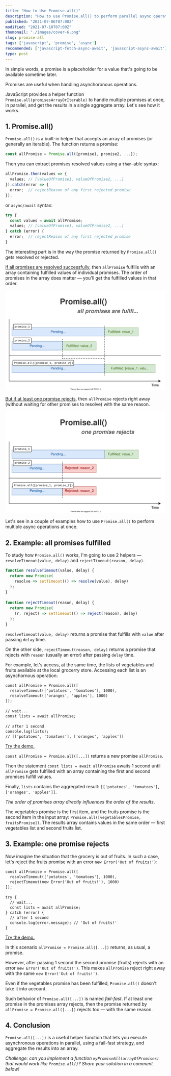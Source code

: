 ```yaml
---
title: "How to Use Promise.all()"
description: "How to use Promise.all() to perform parallel async operations."
published: "2021-07-06T07:00Z"
modified: "2021-07-10T07:00Z"
thumbnail: "./images/cover-6.png"
slug: promise-all
tags: ['javascript', 'promise', 'async']
recommended: ['javascript-fetch-async-await', 'javascript-async-await']
type: post
---
```


In simple words, a promise is a placeholder for a value that's going to be available sometime later. 

Promises are useful when handling asynchoronous operations.  

JavaScript provides a helper function `Promise.all(promisesArrayOrIterable)` to handle multiple promises at once, in parallel, and get the results in a single aggregate array. Let's see how it works.  

## 1. Promise.all()

`Promise.all()` is a built-in helper that accepts an array of promises (or generally an iterable). The function returns a promise:  

```javascript
const allPromise = Promise.all([promise1, promise2, ...]);
```

Then you can extract promises resolved values using a `then`-able syntax:

```javascript
allPromise.then(values => {
  values; // [valueOfPromise1, valueOfPromise2, ...]
}).catch(error => {
  error;  // rejectReason of any first rejected promise
});
```

or `async/await` syntax:

```javascript
try {
  const values = await allPromise;
  values; // [valueOfPromise1, valueOfPromise2, ...]
} catch (error) {
  error;  // rejectReason of any first rejected promise
}
```

The interesting part is in the way the promise returned by `Promise.all()` gets resolved or rejected.  

<u>If all promises are resolved successfully</u>, then `allPromise` fulfills with an array containing fulfilled values of individual promises. The order of promises in the array does matter &mdash; you'll get the fulfilled values in that order.  

![Promise.all() - all fullfilled](./images/all-fullfilled-9.svg)

<u>But if at least one promise rejects</u>, then `allPromise` rejects right away (without waiting for other promises to resolve) with the same reason.  

![Promise.all() - one rejects](./images/one-rejects-5.svg)

Let's see in a couple of examples how to use `Promise.all()` to perform multiple async operations at once.  

## 2. Example: all promises fulfilled

To study how `Promise.all()` works, I'm going to use 2 helpers &mdash; `resolveTimeout(value, delay)` and `rejectTimeout(reason, delay)`.  

```javascript
function resolveTimeout(value, delay) {
  return new Promise(
    resolve => setTimeout(() => resolve(value), delay)
  );
}

function rejectTimeout(reason, delay) {
  return new Promise(
    (r, reject) => setTimeout(() => reject(reason), delay)
  );
}
```

`resolveTimeout(value, delay)` returns a promise that fulfills with `value` after passing `delay` time.  

On the other side, `rejectTimeout(reason, delay)` returns a promise that rejects with `reason` (usually an error) after passing `delay` time.  

For example, let's access, at the same time, the lists of vegetables and fruits available at the local grocerry store. Accessing each list is an asynchornous operation:  

```javascript{1-4}
const allPromise = Promise.all([
  resolveTimeout(['potatoes', 'tomatoes'], 1000),
  resolveTimeout(['oranges', 'apples'], 1000)
]);

// wait...
const lists = await allPromise;

// after 1 second
console.log(lists); 
// [['potatoes', 'tomatoes'], ['oranges', 'apples']]
```

[Try the demo.](https://codesandbox.io/s/all-promises-fullfilled-2wte0?file=/src/index.js)

`const allPromise = Promise.all([...])` returns a new promise `allPromise`. 

Then the statement `const lists = await allPromise` awaits 1 second until `allPromise` gets fulfilled with an array containing the first and second promises fulfill values.  

Finally, `lists` contains the aggregated result: `[['potatoes', 'tomatoes'], ['oranges', 'apples']]`.  

*The order of promises array directly influences the order of the results*. 

The vegetables promise is the first item, and the fruits promise is the second item in the input array: `Promise.all([vegetablesPromise, fruitsPromise])`. The results array contains values in the same order &mdash; first vegetables list and second fruits list.  

## 3. Example: one promise rejects

Now imagine the situation that the grocery is out of fruits. In such a case, let's reject the fruits promise with an error `new Error('Out of fruits!')`:

```javascript{3,11}
const allPromise = Promise.all([
  resolveTimeout(['potatoes', 'tomatoes'], 1000),
  rejectTimeout(new Error('Out of fruits!'), 1000)
]);

try {
  // wait...
  const lists = await allPromise;
} catch (error) {
  // after 1 second
  console.log(error.message); // 'Out of fruits!'
}
```

[Try the demo.](https://codesandbox.io/s/one-rejects-w5guk?file=/src/index.js)

In this scenario `allPromise = Promise.all([...])` returns, as usual, a promise. 

However, after passing 1 second the second promise (fruits) rejects with an error `new Error('Out of fruits!')`. This makes `allPromise` reject right away with the same `new Error('Out of fruits!')`.  

Even if the vegetables promise has been fulfilled, `Promise.all()` doesn't take it into account.  

Such behavior of `Promise.all([...])` is named *fail-fast*. If at least one promise in the promises array rejects, then the promise returned by `allPromise = Promise.all([...])` rejects too &mdash; with the same reason.    

## 4. Conclusion

`Promise.all([...])` is a useful helper function that lets you execute asynchronous operations in parallel, using a fail-fast strategy, and aggregate the results into an array.  

*Challenge: can you implement a function `myPromiseAll(arrayOfPromises)` that would work like `Promise.all()`? Share your solution in a comment below!*